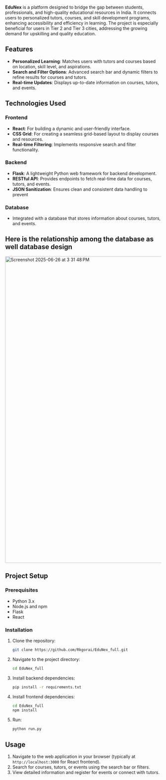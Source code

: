 

<b>EduNex</b> is a platform designed to bridge the gap between students, professionals, and high-quality educational resources in India. It connects users to personalized tutors, courses, and skill development programs, enhancing accessibility and efficiency in learning. The project is especially beneficial for users in Tier 2 and Tier 3 cities, addressing the growing demand for upskilling and quality education.

## Features

- **Personalized Learning**: Matches users with tutors and courses based on location, skill level, and aspirations.
- **Search and Filter Options**: Advanced search bar and dynamic filters to refine results for courses and tutors.
- **Real-time Updates**: Displays up-to-date information on courses, tutors, and events.
  

## Technologies Used

### Frontend
- **React**: For building a dynamic and user-friendly interface.
- **CSS Grid**: For creating a seamless grid-based layout to display courses and resources.
- **Real-time Filtering**: Implements responsive search and filter functionality.

### Backend
- **Flask**: A lightweight Python web framework for backend development.
- **RESTful API**: Provides endpoints to fetch real-time data for courses, tutors, and events.
- **JSON Sanitization**: Ensures clean and consistent data handling to prevent 


### Database
- Integrated with a database that stores information about courses, tutors, and events.


## Here is the relationship among the database as well database design

<img width="985" alt="Screenshot 2025-06-26 at 3 31 48 PM" src="https://github.com/user-attachments/assets/0a20336c-18ac-4646-be98-22eab9999c24" />

## Project Setup

### Prerequisites
- Python 3.x
- Node.js and npm
- Flask
- React

### Installation

1. Clone the repository:
   ```bash
   git clone https://github.com/Rkgorai/EduNex_full.git
   ```

2. Navigate to the project directory:
   ```bash
   cd EduNex_full
   ```

3. Install backend dependencies:
   ```bash
   pip install -r requirements.txt
   ```

4. Install frontend dependencies:
   ```bash
   cd EduNex_full
   npm install
   ```

5. Run:
   ```bash
   python run.py
   ```

## Usage

1. Navigate to the web application in your browser (typically at `http://localhost:3000` for React frontend).
2. Search for courses, tutors, or events using the search bar or filters.
3. View detailed information and register for events or connect with tutors.
